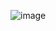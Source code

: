 ![image](https://github.com/miblan/Palindrome/assets/29658804/07fcb46b-ecad-4d75-aafb-093575292f75)
